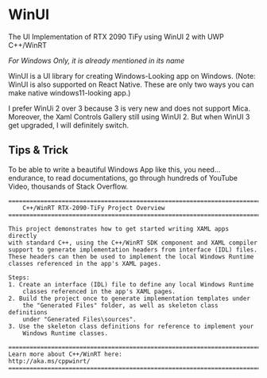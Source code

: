 # WinUI

The UI Implementation of RTX 2090 TiFy using WinUI 2 with UWP C++/WinRT

*For Windows Only, it is already mentioned in its name*

WinUI is a UI library for creating Windows-Looking app on Windows. (Note: WinUI is also supported on React Native. These are only two ways you can make native windows11-looking app.)

I prefer WinUi 2 over 3 because 3 is very new and does not support Mica. Moreover, the Xaml Controls Gallery still using WinUI 2. But when WinUI 3 get upgraded, I will definitely switch.

## Tips & Trick

To be able to write a beautiful Windows App like this, you need... endurance,
to read documentations, go through hundreds of YouTube Video, thousands of Stack Overflow.

```
========================================================================
    C++/WinRT RTX-2090-TiFy Project Overview
========================================================================

This project demonstrates how to get started writing XAML apps directly
with standard C++, using the C++/WinRT SDK component and XAML compiler 
support to generate implementation headers from interface (IDL) files.
These headers can then be used to implement the local Windows Runtime 
classes referenced in the app's XAML pages.

Steps:
1. Create an interface (IDL) file to define any local Windows Runtime 
    classes referenced in the app's XAML pages.
2. Build the project once to generate implementation templates under 
    the "Generated Files" folder, as well as skeleton class definitions 
    under "Generated Files\sources".  
3. Use the skeleton class definitions for reference to implement your
    Windows Runtime classes.

========================================================================
Learn more about C++/WinRT here:
http://aka.ms/cppwinrt/
========================================================================
```
